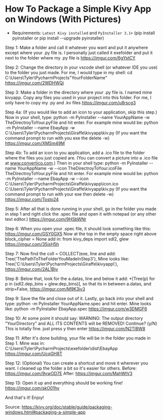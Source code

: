 # How To Package a Simple Kivy App on Windows (With Pictures)


* Requirements: `Latest Kivy installed` and `PyInstaller 3.1+` (pip install pyinstaller or pip install --upgrade pyinstaller)


Step 1: Make a folder and call it whatever you want and put it anywhere except where your .py file is. I personally just called it exefolder and put it next to the folder where my .py file is     https://imgur.com/6gYstCY


Step 2: Change the directory in your vscode shell (or whatever IDE you use) to the folder you just made. For me, I would type in my shell: cd C:\Users\Tyler\PycharmProjects\"YourFolderName"     https://imgur.com/2WDHWQi


Step 3: Make a folder in the directory where your .py file is. I named mine kivyapp. Copy any files you used in your project into this folder. For me, I only have to copy my .py and .kv files     https://imgur.com/u8rscg3


Step 4a: (If you would like to add an icon to your application, skip this step.) Now in your shell, type: python -m PyInstaller --name YourAppName -w TheDirectroyToYour.pyFile and hit enter. For example mine would be: python -m PyInstaller --name EbayApp -w C:\Users\Tyler\PycharmProjects\Giraffe\kivyapp\kiv.py (If you want the command prompt to run with you exe the delete -w)     https://imgur.com/XMSm49M


Step 4b: To add an icon to you application, add a .ico file to the folder where the files you just copied are. (You can convert a picture into a .ico file at www.convertico.com.) Then in your shell type: python -m PyInstaller --name YourAppName -w --icon TheDirectroyToYour.icoFile TheDirectroyToYour.pyFile and hit enter. For example mine would be: python -m PyInstaller --name EbayApp -w --icon C:\Users\Tyler\PycharmProjects\Giraffe\kivyapp\icon.ico C:\Users\Tyler\PycharmProjects\Giraffe\kivyapp\kiv.py (If you want the command prompt to run with your exe then delete -w)     https://imgur.com/Tosto24


Step 5: After all that is done running in your shell, go in the folder you made in step 1 and right click the .spec file and open it with notepad (or any other text editor.)     https://imgur.com/9HSbWNr


Step 6: When you open your .spec file, it should look something like this: https://imgur.com/GSY0GX5 Now at the top in the empty space right above block_cipher = None add in: from kivy_deps import sdl2, glew https://imgur.com/35isH5h


Step 7: Now find the coll = COLLECT(exe, line and add: Tree('ThePathToTheFolderYouMadeInStep3'), Mine looks like: Tree('C:\\Users\\Tyler\\PycharmProjects\\Giraffe\\kivyapp\\'),     https://imgur.com/2AL1Bjv


Step 8: Below that, look for the a.datas, line and below it add: *[Tree(p) for p in (sdl2.dep_bins + glew.dep_bins)], so that its in between a.datas, and strip=False,     https://imgur.com/M9K3iv3


Step 9: Save the file and close out of it. Lastly, go back into your shell and type: python -m PyInstaller YourAppName.spec and hit enter. Mine looks like: python -m PyInstaller EbayApp.spec     https://imgur.com/w3DMGF6


Step 10: At some point it should say: WARNING: The output directory "YourDirectory" and ALL ITS CONTENTS will be REMOVED! Continue? (y/N) This is totally fine. just press y then enter     https://imgur.com/N2TIBW8


Step 11: After it's done building, your file will be in the folder you made in Step 1. Mine was in: C:\Users\Tyler\PycharmProjects\exefolder\dist\EbayApp     https://imgur.com/UcqGH8T


Step 12: (Optional) You can create a shortcut and move it wherever you want. I cleaned up the folder a bit so it's easier for others. Before: https://imgur.com/9ywOD7E     After: https://imgur.com/MahWtV3


Step 13: Open it up and everything should be working fine!     https://imgur.com/skO01hv


And that's it! Enjoy!


Source: https://kivy.org/doc/stable/guide/packaging-windows.html#packaging-a-simple-app
